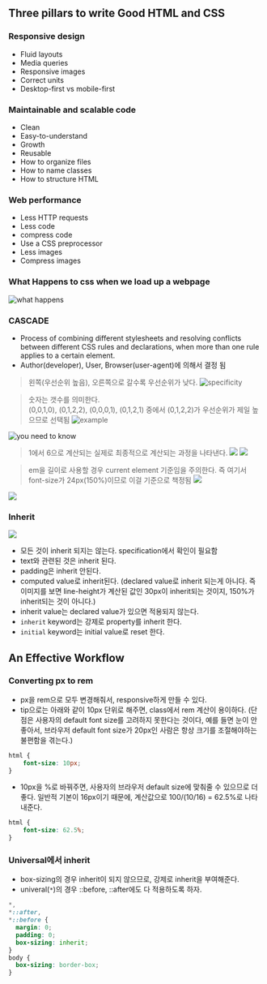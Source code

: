 ## Three pillars to write Good HTML and CSS

### Responsive design
- Fluid layouts
- Media queries
- Responsive images
- Correct units
- Desktop-first vs mobile-first

### Maintainable and scalable code
- Clean
- Easy-to-understand
- Growth
- Reusable
- How to organize files
- How to name classes
- How to structure HTML

### Web performance
- Less HTTP requests
- Less code
- compress code
- Use a CSS preprocessor
- Less images
- Compress images

### What Happens to css when we load up a webpage
![what happens](./img/loadcss.png)

### CASCADE
- Process of combining different stylesheets and resolving conflicts between different CSS rules and declarations, when more than one rule applies to a certain element.
- Author(developer), User, Browser(user-agent)에 의해서 결정 됨

>왼쪽(우선순위 높음), 오른쪽으로 갈수록 우선순위가 낮다.
![specificity](./img/specificity.png)
 
>숫자는 갯수를 의미한다. \
(0,0,1,0), (0,1,2,2), (0,0,0,1), (0,1,2,1) 중에서 (0,1,2,2)가 우선순위가 제일 높으므로 선택됨
![example](./img/specificity-example.png)
> 
![you need to know](./img/specificity-know.png)

 > 1에서 6으로 계산되는 실제로 최종적으로 계산되는 과정을 나타낸다. 
![](./img/value-process.png)
![](./img/value-process-all.png)

> em을 길이로 사용할 경우 current element 기준임을 주의한다. 즉 여기서 font-size가 24px(150%)이므로 이걸 기준으로 책정됨
![](./img/value-process-unit.png)
 
![](./img/value-process-summary.png)

### Inherit
![](./img/inherit.png)
- 모든 것이 inherit 되지는 않는다. specification에서 확인이 필요함
- text와 관련된 것은 inherit 된다. 
- padding은 inherit 안된다.
- computed value로 inherit된다. (declared value로 inherit 되는게 아니다. 즉 이미지를 보면 line-height가 계산된 값인 30px이 inherit되는 것이지, 150%가 inherit되는 것이 아니다.)
- inherit value는 declared value가 있으면 적용되지 않는다.
- `inherit` keyword는 강제로 property를 inherit 한다.
- `initial` keyword는 initial value로 reset 한다.

## An Effective Workflow
### Converting px to rem
- px을 rem으로 모두 변경해줘서, responsive하게 만들 수 있다.
- tip으로는 아래와 같이 10px 단위로 해주면, class에서 rem 계산이 용이하다. 
  (단점은 사용자의 default font size를 고려하지 못한다는 것이다, 예를 들면 눈이 안 좋아서, 브라우저 default font size가 20px인 사람은 항상 크기를 조절해야하는 불편함을 겪는다.)
```css
html {
    font-size: 10px;
}
```
- 10px을 %로 바꿔주면, 사용자의 브라우저 default size에 맞춰줄 수 있으므로 더 좋다. 일반적 기본이 16px이기 때문에, 계산값으로 100/(10/16) = 62.5%로 나타내준다.
```css
html {
    font-size: 62.5%;
}
```
### Universal에서 inherit
- box-sizing의 경우 inherit이 되지 않으므로, 강제로 inherit을 부여해준다.
- univeral(`*`)의 경우 ::before, ::after에도 다 적용하도록 하자.
```css
*,
*::after,
*::before {
  margin: 0;
  padding: 0;
  box-sizing: inherit;
}
body {
  box-sizing: border-box;
}
```